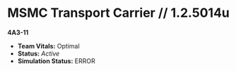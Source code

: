 # MSMC Transport Carrier // 1.2.5014u

**4A3-11** 
- **Team Vitals:** Optimal
- **Status:** *Active*
- **Simulation Status:** ERROR

